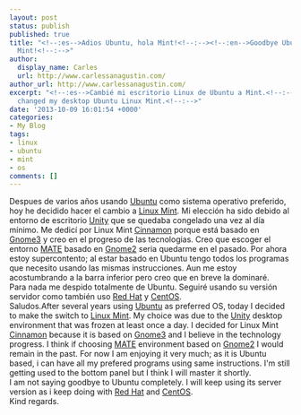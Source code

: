 ```yaml
---
layout: post
status: publish
published: true
title: "<!--:es-->Adios Ubuntu, hola Mint!<!--:--><!--:en-->Goodbye Ubuntu, hello
  Mint!<!--:-->"
author:
  display_name: Carles
  url: http://www.carlessanagustin.com/
author_url: http://www.carlessanagustin.com/
excerpt: "<!--:es-->Cambié mi escritorio Linux de Ubuntu a Mint.<!--:--><!--:en-->I
  changed my desktop Ubuntu Linux Mint.<!--:-->"
date: '2013-10-09 16:01:54 +0000'
categories:
- My Blog
tags:
- linux
- ubuntu
- mint
- os
comments: []
---
```

<p><!--:es-->Despues de varios a&ntilde;os usando <a title="Ubuntu" href="http://www.ubuntu.com/" target="_blank">Ubuntu</a> como sistema operativo preferido, hoy he decidido hacer el cambio a <a title="Linux Mint" href="http://www.linuxmint.com/" target="_blank">Linux Mint</a>. Mi elecci&oacute;n ha sido debido al entorno de escritorio <a title="Unity" href="http://unity.ubuntu.com/" target="_blank">Unity</a> que se quedaba congelado una vez al d&iacute;a m&iacute;nimo. Me dedic&iacute; por Linux Mint <a title="Cinnamon" href="http://www.linuxmint.com/rel_olivia_whatsnew.php#cinnamon" target="_blank">Cinnamon</a> porque est&aacute; basado en <a title="Gnome3" href="http://www.gnome.org/gnome-3/" target="_blank">Gnome3</a> y creo en el progreso de las tecnologias. Creo que escoger el entorno <a title="MATE" href="http://www.linuxmint.com/rel_olivia_whatsnew.php#mate" target="_blank">MATE</a> basado en <a title="Gnome" href="http://www.gnome.org/" target="_blank">Gnome2</a> seria quedarme en el pasado. Por ahora estoy supercontento; al estar basado en Ubuntu tengo todos los programas que necesito usando las mismas instrucciones. Aun me estoy acostumbrando a la barra inferior pero creo que en breve la dominar&eacute;.<br />
Para nada me despido totalmente de Ubuntu. Seguir&eacute; usando su versi&oacute;n servidor como tambi&eacute;n uso <a title="Red Hat" href="http://ie.redhat.com/" target="_blank">Red Hat</a> y <a title="CentOS" href="http://www.centos.org/" target="_blank">CentOS</a>.<br />
Saludos.<!--:--><!--:en-->After several years using <a title="Ubuntu" href="http://www.ubuntu.com/" target="_blank">Ubuntu</a> as preferred OS, today I decided to make the switch to <a title="Linux Mint" href="http://www.linuxmint.com/" target="_blank">Linux Mint</a>. My choice was due to the <a title="Unity" href="http://unity.ubuntu.com/" target="_blank">Unity</a> desktop environment that was frozen at least once a day. I decided for Linux Mint <a title="Cinnamon" href="http://www.linuxmint.com/rel_olivia_whatsnew.php#cinnamon" target="_blank">Cinnamon</a> because it is based on <a title="Gnome3" href="http://www.gnome.org/gnome-3/" target="_blank">Gnome3</a> and I believe in the technology progress. I think if choosing <a title="MATE" href="http://www.linuxmint.com/rel_olivia_whatsnew.php#mate" target="_blank">MATE</a> environment based on <a title="Gnome2" href="http://www.gnome.org/" target="_blank">Gnome2</a> I would remain in the past. For now I am enjoying it very much; as it is Ubuntu based, i can have all my prefered programs using same instructions. I'm still getting used to the bottom panel but I think I will master it shortly.<br />
I am not saying goodbye to Ubuntu completely. I will keep using its server version as i keep doing with <a title="Red Hat" href="http://ie.redhat.com/" target="_blank">Red Hat</a> and <a title="CentOS" href="http://www.centos.org/" target="_blank">CentOS</a>.<br />
Kind regards.<!--:--></p>
